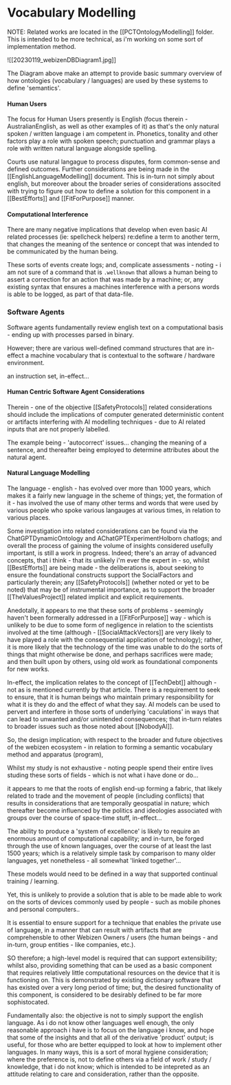 # Vocabulary Modelling

NOTE:  Related works are located in the [[PCTOntologyModelling]] folder.  This is intended to be more technical, as i'm working on some sort of implementation method.


![[20230119_webizenDBDiagram1.jpg]]

The Diagram above make an attempt to provide basic summary overview of how ontologies (vocabulary / languages) are used by these systems to define 'semantics'.

#### Human Users

The focus for Human Users presently is English (focus therein - AustralianEnglish, as well as other examples of it) as that's the only natural spoken / written language i am competent in.  Phonetics, tonality and other factors play a role with spoken speech; punctuation and grammar plays a role with written natural language alongside spelling.

Courts use natural langague to process disputes, form common-sense and defined outcomes.  Further considerations are being made in the [[EnglishLanguageModelling]] document.  This is in-turn not simply about english, but moreover about the broader series of considerations associted with trying to figure out how to define a solution for this component in a [[BestEfforts]] and [[FitForPurpose]] manner.

#### Computational Interference

There are many negative implications that develop when even basic AI related processes (ie: spellcheck helpers) re:define a term to another term, that changes the meaning of the sentence or concept that was intended to be communicated by the human being. 

These sorts of events create logs; and, complicate assessments - noting - i am not sure of a command that is `.wellknown` that allows a human being to assert a correction for an action that was made by a machine; or, any existing syntax that ensures a machines interference with a persons words is able to be logged, as part of that data-file.  

### Software Agents

Software agents fundamentally review english text on a computational basis - ending up with processes parsed in binary. 

However; there are various well-defined command structures that are in-effect a machine vocabulary that is contextual to the software / hardware environment. 

an instruction set, in-effect...

#### Human Centric Software Agent Considerations

Therein - one of the objective [[SafetyProtocols]] related considerations should include the implications of computer generated deterministic content or artifacts interfering with AI modelling techniques - due to AI related inputs that are not properly labelled.

The example being - 'autocorrect' issues...  changing the meaning of a sentence, and thereafter being employed to determine attributes about the natural agent. 

#### Natural Language Modelling 

The language - english - has evolved over more than 1000 years, which makes it a fairly new language in the scheme of things; yet, the formation of it - has involved the use of many other terms and words that were used by various people who spoke various langauges at various times, in relation to various places.  

Some investigation into related considerations can be found via the ChatGPTDynamicOntology and AChatGPTExperimentHolborn chatlogs; and overall the process of gaining the volume of insights considered usefully important, is still a work in progress.  Indeed; there's an array of advanced concepts, that i think - that its unlikely i'm ever the expert in - so, whilst [[BestEfforts]] are being made - the deliberations is, about seeking to ensure the foundational constructs support the SocialFactors and particularly therein; any [[SafetyProtocols]] (whether noted or yet to be noted) that may be of instrumental importance, as to support the broader [[TheValuesProject]] related implicit and explicit requirements. 

Anedotally, it appears to me that these sorts of problems - seemingly haven't been formerally addressed in a [[FitForPurpose]] way - which is unlikely to be due to some form of negligence in relation to the scientists involved at the time (although - [[SocialAttackVectors]] are very likely to have played a role with the consequential application of technology); rather, it is more likely that the technology of the time was unable to do the sorts of things that might otherwise be done, and perhaps sacrifices were made; and then built upon by others, using old work as foundational components for new works.  

In-effect, the implication relates to the concept of [[TechDebt]] although - not as is mentioned currently by that article.   There is a requirement to seek to ensure, that it is human beings who maintain primary responsibility for what it is they do and the effect of what they say.  AI models can be used to pervert and interfere in those sorts of underlying 'caculations' in ways that can lead to unwanted and/or unintended consequences; that in-turn relates to broader issues such as those noted about [[NobodyAI]].  

So, the design implication; with respect to the broader and future objectives of the webizen ecosystem - in relation to forming a semantic vocabulary method and apparatus (program),

Whilst my study is not exhaustive - noting people spend their entire lives studing these sorts of fields - which is not what i have done or do...  

it appears to me that the roots of english end-up forming a fabric, that likely related to trade and the movement of people (including conflicts) that results in considerations that are temporally geospatial in nature; which thereafter become influenced by the politics and ideologies associated with groups over the course of space-time stuff, in-effect...  

The ability to produce a 'system of excellence' is likely to require an enormous amount of computational capability; and in-turn, be forged through the use of known languages, over the course of at least the last 1500 years; which is a relatively simple task by comparison to many older languages, yet nonetheless - all somewhat 'linked together'...  

These models would need to be defined in a way that supported continual training / learning.

Yet, this is unlikely to provide a solution that is able to be made able to work on the sorts of devices commonly used by people - such as mobile phones and personal computers..  

It is essential to ensure support for a technique that enables the private use of language, in a manner that can result with artifacts that are comprehensble to other Webizen Owners / users (the human beings - and in-turn, group entities - like companies, etc.).

SO therefore; a high-level model is required that can support extensibility; whilst also, providing something that can be used as a basic component that requires relatively little computational resources on the device that it is functioning on.  This is demonstrated by existing dictionary software that has existed over a very long period of time; but, the desired functionality of this component, is considered to be desirably defined to be far more sophistocated.

Fundamentally also: the objective is not to simply support the english language.  As i do not know other languages well enough, the only reasonable approach i have is to focus on the language i know, and hope that some of the insights and that all of the derivative 'product' output; is useful, for those who are better equipped to look at how to implement other languages.  In many ways, this is a sort of moral hygiene consideration; where the preference is, not to define others via a field of work / study / knowledge, that i do not know; which is intended to be intepreted as an attitude relating to care and consideration, rather than the opposite. 
